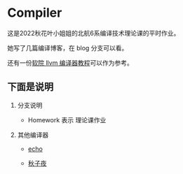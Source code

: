 # Compiler

这是2022秋花叶小姐姐的北航6系编译技术理论课的平时作业。

她写了几篇编译博客，在 blog 分支可以看。

还有一份[软院 llvm 编译器教程](https://buaa-se-compiling.github.io/miniSysY-tutorial/)可以作为参考。



## 下面是说明

1. 分支说明

   - Homework 表示 理论课作业

2. 其他编译器

   - [echo](https://github.com/echo17666/BUAA2022-SysY-Compiler)
  
   - [秋子夜](https://github.com/CR-1201/BUAA-Compiler2023)
